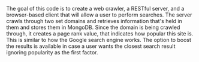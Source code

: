 The goal of this code is to create a web crawler, a RESTful server, and a browser-based client that will allow a user to perform searches.
The server crawls through two set domains and retrieves information that's held in them and stores them in MongoDB. 
Since the domain is being crawled through, it creates a page rank value, that indicates how popular this site is. This is similar to how the Google search engine works.
The option to boost the results is available in case a user wants the closest search result ignoring popularity as the first factor.
